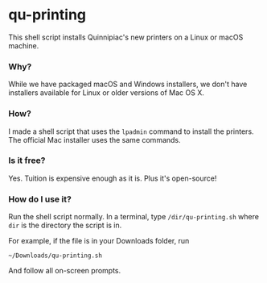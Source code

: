 # qu-printing

This shell script installs Quinnipiac's new printers on a Linux or macOS machine.


### Why?

While we have packaged macOS and Windows installers, we don't have installers available for Linux or older versions of Mac OS X.

### How?

I made a shell script that uses the `lpadmin` command to install the printers. The official Mac installer uses the same commands.

### Is it free?

Yes. Tuition is expensive enough as it is. Plus it's open-source!

### How do I use it?

Run the shell script normally. In a terminal, type ` /dir/qu-printing.sh ` where ` dir ` is the directory the script is in.

For example, if the file is in your Downloads folder, run

`~/Downloads/qu-printing.sh`

And follow all on-screen prompts.
